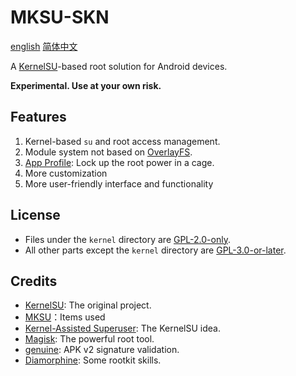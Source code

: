 # MKSU-SKN
[english](https://github.com/ShirkNeko/KernelSU/edit/susfs/docs/README.md) [简体中文](https://github.com/ShirkNeko/KernelSU/edit/susfs/docs/README-zh.md)

A [KernelSU](https://github.com/5ec1cff/KernelSU)-based root solution for Android devices.

**Experimental. Use at your own risk.**

## Features

1. Kernel-based `su` and root access management.
2. Module system not based on [OverlayFS](https://en.wikipedia.org/wiki/OverlayFS).
3. [App Profile](https://kernelsu.org/guide/app-profile.html): Lock up the root power in a cage.
4. More customization
5. More user-friendly interface and functionality

## License

- Files under the `kernel` directory are [GPL-2.0-only](https://www.gnu.org/licenses/old-licenses/gpl-2.0.en.html).
- All other parts except the `kernel` directory are [GPL-3.0-or-later](https://www.gnu.org/licenses/gpl-3.0.html).

## Credits

- [KernelSU](https://github.com/tiann/KernelSU): The original project.
- [MKSU](https://github.com/5ec1cff/KernelSU)：Items used
- [Kernel-Assisted Superuser](https://git.zx2c4.com/kernel-assisted-superuser/about/): The KernelSU idea.
- [Magisk](https://github.com/topjohnwu/Magisk): The powerful root tool.
- [genuine](https://github.com/brevent/genuine/): APK v2 signature validation.
- [Diamorphine](https://github.com/m0nad/Diamorphine): Some rootkit skills.
